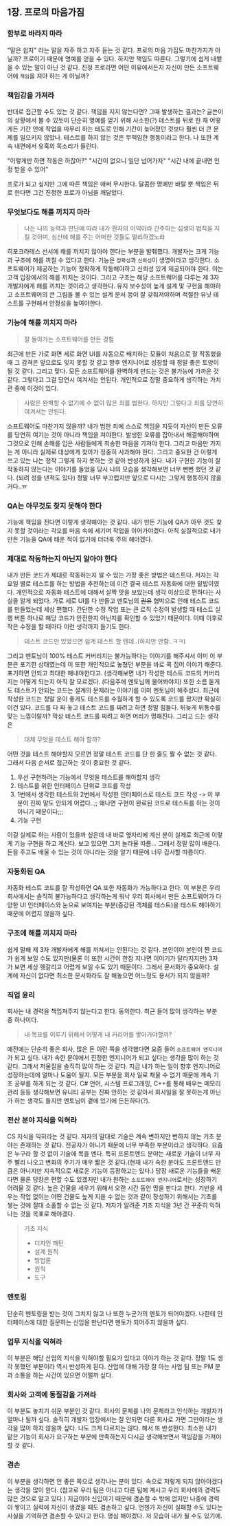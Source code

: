 ## 1장. 프로의 마음가짐

### 함부로 바라지 마라
"말은 쉽지"
라는 말을 자주 하고 자주 듣는 것 같다. 프로의 마음 가짐도 마찬가지가 아닐까? 프로이기 때문에 명예를 얻을 수 있다. 하지만 책임도 따른다. 그렇기에 쉽게 내뱉을 수 있는 말이 아닌 것 같다. 진정 프로라면 어떤 이유에서든지 자신이 만든 소프트웨어에 `책임`을 져야 하는 게 아닐까?

### 책임감을 가져라
반대로 접근할 수도 있는 것 같다. 책임을 지지 않는다면? 그때 발생하는 결과는? 
글쓴이의 상황에서 볼 수 있듯이 단순히 명예를 얻기 위해 사소한(?) 테스트를 뒤로 한 채 어떻게든 기간 안에 작업을 마무리 하는 태도로 인해 기간이 늦어졌던 것보다 훨씬 더 큰 문제를 일으키지 않았나. 
테스트를 하지 않는 것은 무책임한 행동이라고 한다. 
나 또한 계속 내면에서 유혹의 목소리가 들린다.

"이렇게만 하면 작동은 하잖아?"
"시간이 없으니 일단 넘어가자"
"시간 내에 끝내면 인정 받을 수 있어"

프로가 되고 싶지만 그에 따른 책임은 애써 무시한다. 
달콤한 명예만 바랄 뿐 책임은 뒤로 한다면 그건 진정한 프로가 아님을 깨달았다.

### 무엇보다도 해를 끼치지 마라

>나는 나의 능력과 판단에 따라 내가 환자의 이익이라 간주하는 섭생의 법칙을 지킬 것이며, 심신에 해를 주는 어떠한 것들도 멀리하겠노라

히포크라테스 선서에 해를 끼치지 않아야 한다는 부분을 발췌했다. 개발자는 크게 기능과 구조에 해를 끼칠 수 있다고 한다. 기능은 `정확성`과 `신뢰성`이 생명이라고 생각한다. 소프트웨어가 제공하는 기능이 정확하게 작동해야하고 신뢰성 있게 제공되어야 한다. 이는 고객 입장에서의 해를 끼치는 것이다. 그리고 구조는 해당 소프트웨어를 다루는 제 3자 개발자에게 해를 끼치는 것이라고 생각한다. 유지 보수성이 높게 설계 맟 구현을 해야하고 소프트웨어의 큰 그림을 볼 수 있는 설계 문서 등이 잘 갖춰져야하며 적절한 유닛 테스트를 구현해서 안정성을 높여야한다. 

### 기능에 해를 끼치지 마라

> 잘 돌아가는 소프트웨어를 만든 경험

최근에 만든 가로 화면 세로 화면 UI를 자동으로 배치하는 모듈이 처음으로 잘 작동했을 때 그 감격은 앞으로도 잊지 못할 것 같고 향후 엔지니어로 성장할 때 정말 좋은 토양이 될 것 같다.
그리고 맞다. 모든 소프트웨어를 완벽하게 만드는 것은 불가능에 가까운 것 같다. 그렇다고 그걸 당연시 여겨서는 안된다. 개인적으로 정말 중요하게 생각하는 가치관 중에 이것이 있다. 

> 사람은 완벽할 수 없기에 수 없이 많은 죄를 범한다. 하지만 그렇다고 죄를 당연히 여겨서는 안된다.

소프트웨어도 마찬가지 않을까? 내가 범한 죄에 스스로 책임을 지듯이 자신이 만든 오류를 당연히 여기는 것이 아니라 책임을 져야한다. 발생한 오류를 잡아내서 해결해야하며 그것으로 인해 손해를 입은 사람들에게 죄송한 마음을 가져야 한다. 그리고 마음만 가지는 게 아니라 실제로 대상에게 찾아가 정중히 사과해야 한다. 
그리고 중요한 건 이렇게 쓰고 있는 나는 정작 그렇게 하지 못하는 것 같아 반성하게 된다. 
내가 구현한 기능이 잘 작동하지 않는다는 이야기를 들었을 당시 나의 모습을 생각해보면 너무 뻔뻔 했던 것 같다. (되려 성을 낸적도 있다) 정말 너무 부끄럽지만 앞으로 다시는 그렇게 행동하지 않을거다..ㅠ 

### QA는 아무것도 찾지 못해야 한다
기능에 책임을 진다면 이렇게 생각해야는 것 같다. 내가 만든 기능에 QA가 아무 것도 찾지 못할 것이라는 각오를 마음 속에 세기며 작업을 이어가야겠다. 아직 실질적으로 내가 만든 기능을 QA에 태운 적이 없기에 더더욱 주의 해야겠다.

### 제대로 작동하는지 아닌지 알아야 한다
내가 만든 코드가 제대로 작동하는지 알 수 있는 가장 좋은 방법은 테스트다. 저자는 각 요일 별로 테스트를 하는 방법을 추천하는데 이건 결국 테스트 자동화에 대한 밑밥이였다.
개인적으로 자동화 테스트에 대해서 살짝 맛을 보았는데 생각 이상으로 편하다는 사실을 알게 되었다. 가로 세로 UI를 다 만들고 멘토님의 ~~권유~~ 협박으로 인해 테스트 코드를 만들었는데 세상 편했다. 간단한 수정 작업 또는 큰 로직 수정이 발생할 때 테스트 실행 버튼 하나로 해당 코드가 안전한지 아닌지를 확인할 수 있었기 때문이다. 이때 이후로 작은 수정을 할 때마다 이런 생각까지 들기도 한다.

> 테스트 코드만 있었으면 쉽게 테스트 할 텐데..(하지만 안함..ㅋㅋ)

그리고 멘토님이 100% 테스트 커버리지는 불가능하다는 이야기를 해주셔서 이미 이 부분은 포기한 상태였는데 이 또한 개인적으로 놓쳤던 부분을 바로 콕 집어 이야기 해준다. 포기하면 안되고 최대한 해내야한다고. 
(생각해보면 내가 작성한 테스트 코드의 커버리지는 어떻게 되는지 아직 잘 모르겠다. (다음주에 멘토님께 물어봐야지)
또한 소름 돋게도 테스트가 안되는 코드는 설계의 문제라는 이야기를 이미 멘토님이 해주셨다. 최근에 작성한 코드는 정말 운이 좋게도 테스트를 수월하게 할 수 있도록 코드를 짰지만 확실히 이건 있다. 코드를 다 짜 놓고 테스트 코드를 짜려고 하면 정말 힘들다. 뒤늦게 뒤통수를 맞는 느낌이랄까? 막상 테스트 코드를 짜려고 하면 머리가 멍해진다. 그리고 드는 생각은 

> 대체 무엇을 테스트 해야 할까?

어떤 것을 테스트 해야할지 모르면 정말 테스트 코드를 단 한 줄도 짤 수 없는 것 같다. 그래서 다음 순서로 접근하는 것이 중요한 것 같다.

1. 우선 구현하려는 기능에서 무엇을 테스트를 해야할지 생각
2. 테스트를 위한 인터페이스 단위로 코드를 작성
3. 1번에서 생각한 테스트와 2번에서 작성한 인터페이스로 테스트 코드 작성 -> 이 부분이 진짜 말도 안되게 어렵다..;; 왜나면 구현이 완료된 코드로 테스트를 하는 것이 아니기 때문이다;;; 
4. 기능 구현

이걸 실제로 하는 사람이 있을까 싶은데 내 바로 옆자리에 계신 분이 실제로 최근에 이렇게 기능 구현을 하고 계신다. 보고 있으면 그저 놀라울 따름... 그래서 정말 많이 배운다. 돈을 주고도 배울 수 있는 것이 아니라는 것을 알기 때문에 너무 감사할 따름이다.

### 자동화된 QA
자동화 테스트 코드를 잘 작성하면 QA 또한 자동화가 가능하다고 한다. 이 부분은 우리 회사에서는 솔직히 불가능하다고 생각하는게 워낙 우리 회사에서 만든 소프트웨어가 다양한 UI 인터페이스와 눈으로 보여지는 부분(증강된 객체를 테스트)을 테스트 해야하기 때문에 어렵지 않을까 싶다.

### 구조에 해를 끼치지 마라
쉽게 말해 제 3자 개발자에게 해를 끼쳐서는 안된다는 것 같다. 본인이야 본인이 짠 코드가 쉽게 보일 수도 있지만(물론 이 또한 시간이 한참 지나면 이야기가 달라지지만) 3자가 보면 세상 헷갈리고 어렵게 보일 수도 있기 때문이다. 그래서 문서화가 중요하다. 설계에 자신이 없다면 최소한 문서화라도 잘 해놓으면 어느정도 용서가 되지 않을까?

### 직업 윤리
회사는 내 경력을 책임져주지 않는다고 한다. 동의한다. 최근 들어 많이 생각하는 부분 중 하나이다.

> 내 목표를 이루기 위해서 어떻게 내 커리어를 쌓아가야할까?

예전에는 단순히 좋은 회사, 많은 돈 이런 쪽을 생각했다면 요즘 들어 `소프트웨어 엔지니어`가 되고 싶다. 내가 속한 분야에서 진정한 엔지니어가 되고 싶다는 생각을 많이 하는 것 같다. 그래서 저울질을 솔직히 많이 하는 것 같다. 지금 내가 하는 일이 향후 엔지니어로 성장하는데에 얼마나 도움이 될지. 
모든 부분을 회사 일로 채울 수 없기 때문에 계속 기초 공부를 하게 되는 것 같다. C# 언어, 시스템 프로그래밍, C++를 통해 배우는 메모리 관리 등등 생각해보면 유니티 공부는 진짜 안하는 것 같아서 회사일을 잘 못하는게 아닌가 하는 생각도 들지만 멘토님이 곁에 있기에 든든하다(?). 

### 전산 분야 지식을 익혀라
CS 지식을 익히라는 것 같다. 저자의 말대로 기술은 계속 변하지만 변하지 않는 기초 분야는 존재하는 것 같다. 전공자가 아니기 때문에 너무 부족한 부분이라고 생각하다. 요즘은 누구라 할 것 없이 기술에 목을 멘다. 특히 프론트엔드 분야는 새로운 기술이 너무 자주 빨리 나오고 변화의 주기가 매우 짧은 것 같다.(현재 내가 속한 분야도 프론트앤드 만큼은 아니지만 지속적으로 새로운 기능이 등장하고는 있다.) 당장 새로운 기능들을 배운다면 물론 당장은 편할 수도 있겠지만 내가 원하는 `소프트웨어 엔지니어`로서는 성장하기 어려울 것 같다. 높은 건물을 세우기 위해서 오랜 시간 동안 땅을 판다고 한다. 기반을 세우는 작업 없이는 어떤 건물도 높게 지을 수 없는 것과 같이 장성하기 위해서는 기초를 쌓는 것에 절대 소홀할 수 없는 것 같다. 
저자가 알려준 기초 지식을 3년 간 꾸준히 익혀나는 것을 목표로 해야겠다. 
> 기초 지식
> - 디자인 패턴
> - 설계 원칙
> - 방법론
> - 원칙
> - 도구

### 멘토링
단순히 멘토링을 받는 것이 그치지 않고 나 또한 누군가의 멘토가 되어야겠다. 나한테 인터페이스에 대한 질문하는 신입을 만난다면 멘토가 되어주지 않을까 싶다.

### 업무 지식을 익혀라
이 부분은 해당 산업의 지식을 익혀야할 필요가 있다고 이야기 하는 것 같다. 정말 1도 생각 못했던 부분이라 역시 반성하게 된다. 산업에 대해 가장 잘 아는 사업 팀 또는 PM 분과 소통을 하는 시간이 있으면 어떨까 싶다.

### 회사와 고객에 동질감을 가져라
이 부분도 놓치기 쉬운 부분인 것 같다. 회사의 문제를 나의 문제라고 인식하는 개발자가 얼마나 될까 싶다. 솔직히 개발자 입장에서는 잘 안되면 다른 회사로 가면 그만이라는 생각을 많이 하지 않을까 싶다. 나도 크게 다르지는 않다. 해서 또 반성한다. 최소한 내가 맡은 기능이 회사가 요구하는 부분에 만족하는지 다시금 생각해보면서 책임감을 가져야할 것 같다.

### 겸손
이 부분을 생각하면 안 좋은 쪽으로 생각나는 분이 있다. 속으로 저렇게 되지 않아야겠다는 생각을 많이 한다. (참고로 우리 팀은 아니고 다른 팀에 계시고 우리 회사에의 경력도 많은 것으로 알고 있다.) 지금이야 신입이기 때문에 겸손할 수 밖에 없지만 나중에 경력이 쌓이고 실력에 자신이 생겼을 때도 겸손하고 싶다. 언젠가 자신이 실패할 수도 있다는 사실을 기억하면 겸손할 수 있다고 한다. 명심 해야겠다. 저 모습이 내가 될 수도 있기에.